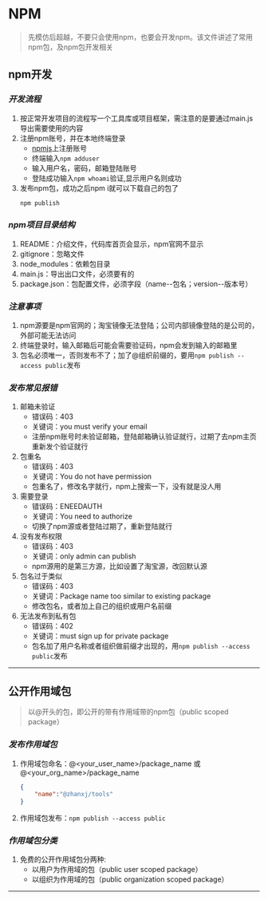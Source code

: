 # NPM
  > 先模仿后超越，不要只会使用npm，也要会开发npm。该文件讲述了常用npm包，及npm包开发相关

## npm开发
### *开发流程*
  1. 按正常开发项目的流程写一个工具库或项目框架，需注意的是要通过main.js导出需要使用的内容
  2. 注册npm账号，并在本地终端登录
      - [npmjs](https://www.npmjs.com/)上注册账号
      - 终端输入`npm adduser`
      - 输入用户名，密码，邮箱登陆账号
      - 登陆成功输入`npm whoami`验证,显示用户名则成功
  3. 发布npm包，成功之后npm i就可以下载自己的包了
      ```cmd
      npm publish
      ```
### *npm项目目录结构*
  1. README：介绍文件，代码库首页会显示，npm官网不显示
  2. gitignore：忽略文件
  3. node_modules：依赖包目录
  4. main.js：导出出口文件，必须要有的
  5. package.json：包配置文件，必须字段（name--包名；version--版本号）
### *注意事项*
  1. npm源要是npm官网的；淘宝镜像无法登陆；公司内部镜像登陆的是公司的，外部可能无法访问
  2. 终端登录时，输入邮箱后可能会需要验证码，npm会发到输入的邮箱里
  3. 包名必须唯一，否则发布不了；加了@组织前缀的，要用`npm publish --access public`发布
### *发布常见报错*
  1. 邮箱未验证
      - 错误码：403
      - 关键词：you must verify your email
      - 注册npm账号时未验证邮箱，登陆邮箱确认验证就行，过期了去npm主页重新发个验证就行
  2. 包重名
      - 错误码：403
      - 关键词：You do not have permission 
      - 包重名了，修改名字就行，npm上搜索一下，没有就是没人用
  3. 需要登录
      - 错误码：ENEEDAUTH
      - 关键词：You need to authorize
      - 切换了npm源或者登陆过期了，重新登陆就行
  4. 没有发布权限
      - 错误码：403
      - 关键词：only admin can publish
      - npm源用的是第三方源，比如设置了淘宝源，改回默认源
  5. 包名过于类似
      - 错误码：403
      - 关键词：Package name too similar to existing package
      - 修改包名，或者加上自己的组织或用户名前缀
  6. 无法发布到私有包
      - 错误码：402
      - 关键词：must sign up for private package
      - 包名加了用户名称或者组织做前缀才出现的，用`npm publish --access public`发布

-----

## 公开作用域包
  > 以@开头的包，即公开的带有作用域带的npm包（public scoped package）
### *发布作用域包*
  1. 作用域包命名：@<your_user_name>/package_name 或 @<your_org_name>/package_name
      ```json
      {
          "name":"@zhanxj/tools"
      }
      ```
  2. 作用域包发布：`npm publish --access public`
### *作用域包分类*
  1. 免费的公开作用域包分两种:
      - 以用户为作用域的包（public user scoped package）
      - 以组织为作用域的包（public organization scoped package）

-----
